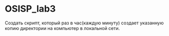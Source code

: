 # OSISP_lab3

Создать скрипт, который раз в час(каждую минуту) создает указанную копию директории на компьютер в локальной сети.
